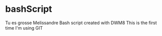 # bashScript
Tu es grosse Melissandre
Bash script created with DWM8
This is the first time I'm using GIT
